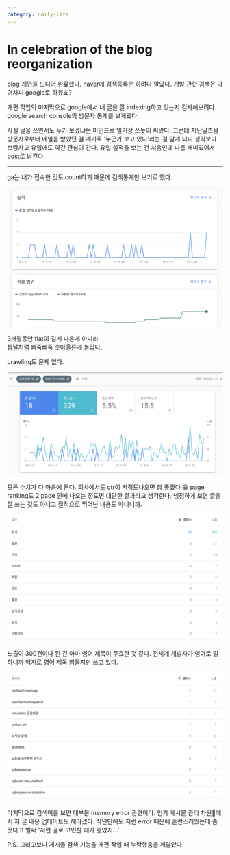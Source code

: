 ```yaml
---
category: daily-life
---
```



# In celebration of the blog reorganization

blog 개편을 드디어 완료했다. naver에 검색등록은 하려다 말았다. 개발 관련 검색은 다 어차피 google로 하겠죠?

개편 작업의 마지막으로 google에서 내 글을 잘 indexing하고 있는지 검사해보려다 
google search console의 방문자 통계를 보게됐다. 

사실 글을 쓰면서도 누가 보겠냐는 마인드로 일기장 쓰듯이 써왔다.
그런데 지난달즈음 방문자로부터 메일을 받았던 걸 계기로 '누군가 보고 있다'라는 걸 알게 되니 생각보다 보람차고
유입에도 약간 관심이 간다.
유입 실적을 보는 건 처음인데 나름 재미있어서 post로 남긴다.


--- 


ga는 내가 접속한 것도 count하기 때문에 검색통계만 보기로 했다. 

![](/attachments/search-how-many.png)

3개월동안 flat이 길게 나온게 아니라  
톱날처럼 삐죽삐죽 솟아올른게 놀랍다. 

crawling도 문제 없다.

![](/attachments/search-clicks.png)

모든 수치가 다 마음에 든다. 회사에서도 ctr이 저정도나오면 참 좋겠다 😁 
page ranking도 2 page 안에 나오는 정도면 대단한 결과라고 생각한다.
냉정하게 보면 글을 잘 쓰는 것도 아니고 질적으로 뛰어난 내용도 아니니까.

![](/attachments/worldwide-searched.png)

노출이 300건이나 된 건 아마 영어 제목이 주효한 것 같다. 전세계 개발자가 영어로 일하니까 억지로 영어 제목 힘들지만 쓰고 있다.

![](/attachments/search-keywords.png)

마지막으로 검색어를 보면 대부분 memory error 관련어다. 
인기 게시물 관리 차원🤣에서 저 글 내용 업데이트도 해야겠다.
작년만해도 저런 error 때문에 혼란스러웠는데 좀 컷다고 벌써 '저런 걸로 고민할 때가 좋았지...'


P.S. 그러고보니 게시물 검색 기능을 개편 작업 때 누락했음을 깨달았다.